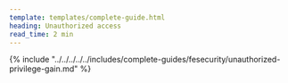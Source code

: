 ```yaml
---
template: templates/complete-guide.html
heading: Unauthorized access
read_time: 2 min
---
```



{% include "../../../../../includes/complete-guides/fesecurity/unauthorized-privilege-gain.md" %}